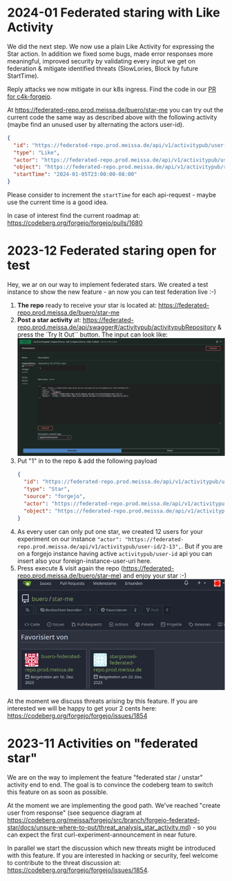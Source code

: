 # 2024-01 Federated staring with Like Activity

We did the next step. We now use a plain Like Activity for expressing the Star action.
In addition we fixed some bugs, made error responses more meaningful, improved security by validating every input we get on federation & mitigate identified threats (SlowLories, Block by future StartTime).

Reply attacks we now mitigate in our k8s ingress. Find the code in our [PR for c4k-forgejo](https://repo.prod.meissa.de/meissa/c4k-forgejo/pulls/3).

At https://federated-repo.prod.meissa.de/buero/star-me you can try out the current code the same way as described above with the following activity (maybe find an unused user by alternating the actors user-id).

``` json
{
  "id": "https://federated-repo.prod.meissa.de/api/v1/activitypub/user-id/1/outbox/12",
  "type": "Like",
  "actor": "https://federated-repo.prod.meissa.de/api/v1/activitypub/user-id/12",
  "object": "https://federated-repo.prod.meissa.de/api/v1/activitypub/repository-id/1",
  "startTime": "2024-01-05T23:00:00-08:00"
}
```

Please consider to increment the `startTime` for each api-request - maybe use the current time is a good idea.

In case of interest find the current roadmap at: https://codeberg.org/forgejo/forgejo/pulls/1680

# 2023-12 Federated staring open for test

Hey, we ar on our way to implement federated stars. We created a test instance to show the new feature - an now you can test federation live :-)

1. **The repo** ready to receive your star is located at: https://federated-repo.prod.meissa.de/buero/star-me
2. **Post a star activity** at: https://federated-repo.prod.meissa.de/api/swagger#/activitypub/activitypubRepository & press the `Try It Out`` button. The input can look like: ![star-via-api.png](star-via-api.png)
3. Put "1" in to the repo & add the following payload   
    ``` json
    {
      "id": "https://federated-repo.prod.meissa.de/api/v1/activitypub/user-id/1/outbox/12",
      "type": "Star",
      "source": "forgejo",
      "actor": "https://federated-repo.prod.meissa.de/api/v1/activitypub/user-id/14",
      "object": "https://federated-repo.prod.meissa.de/api/v1/activitypub/repository-id/1"
    }
    ```
4. As every user can only put one star, we created 12 users for your experiment on our instance `"actor": "https://federated-repo.prod.meissa.de/api/v1/activitypub/user-id/2-13",`. But if you are on a forgejo instance having active `activitypub/user-id` api you can insert also your foreign-instance-user-uri here.
5. Press execute & visit again the repo (https://federated-repo.prod.meissa.de/buero/star-me) and enjoy your star :-) ![find-your-new-star](find-your-new-star.png)

At the moment we discuss threats arising by this feature. If you are interested we will be happy to get your 2 cents here: https://codeberg.org/forgejo/forgejo/issues/1854

# 2023-11 Activities on "federated star"

We are on the way to implement the feature "federated star / unstar" activity end to end. The goal is to convince the codeberg team to switch this feature on as soon as possible.

At the moment we are implementing the good path. We've reached "create user from response" (see sequence diagram at https://codeberg.org/meissa/forgejo/src/branch/forgejo-federated-star/docs/unsure-where-to-put/threat_analysis_star_activity.md) - so you can expect the first curl-experiment-announcement in near future.

In parallel we start the discussion which new threats might be introduced with this feature. If you are interested in hacking or security, feel welcome to contribute to the threat discussion at: https://codeberg.org/forgejo/forgejo/issues/1854.
